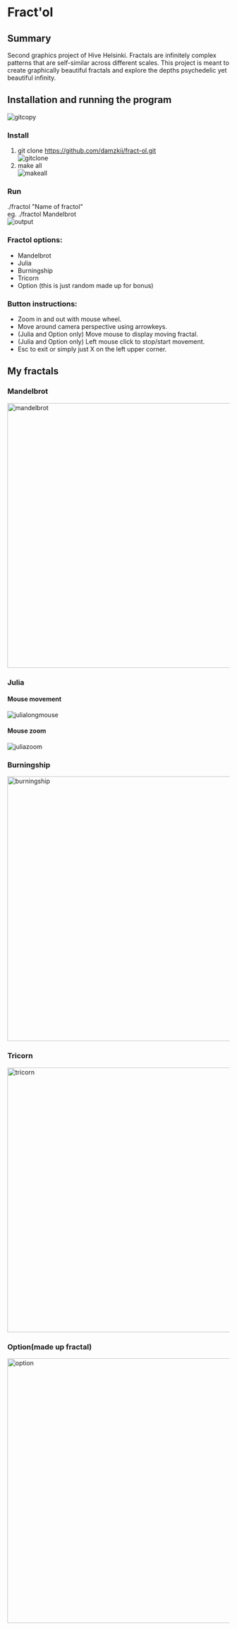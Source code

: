 # Fract'ol
## Summary
Second graphics project of Hive Helsinki. Fractals are infinitely complex patterns that are self-similar across different scales. 
This project is meant to create graphically beautiful fractals and explore the depths psychedelic yet beautiful infinity.
## Installation and running the program  
![gitcopy](https://user-images.githubusercontent.com/82960301/196976363-6d26c849-ba1d-4123-8804-05ca4d38bbd9.gif) 
### Install 
1. git clone https://github.com/damzkii/fract-ol.git   
![gitclone](https://user-images.githubusercontent.com/82960301/196976413-2c17f585-87ec-408f-8b14-28cbb9e3d422.gif)  
2. make all  
![makeall](https://user-images.githubusercontent.com/82960301/196976453-99aabd3f-7e04-49a9-8918-4821811c7b69.gif)
### Run
./fractol "Name of fractol"  
eg. ./fractol Mandelbrot  
![output](https://user-images.githubusercontent.com/82960301/196976505-6c5965ca-1364-4596-8883-25edf740c939.gif)
### Fractol options:  
- Mandelbrot  
- Julia  
- Burningship  
- Tricorn  
- Option (this is just random made up for bonus)  
  
### Button instructions:  
- Zoom in and out with mouse wheel.  
- Move around camera perspective using arrowkeys.  
- (Julia and Option only) Move mouse to display moving fractal.  
- (Julia and Option only) Left mouse click to stop/start movement.  
- Esc to exit or simply just X on the left upper corner.  

## My fractals  
### Mandelbrot  
  
<img width="600" alt="mandelbrot" src="https://user-images.githubusercontent.com/82960301/196173365-c1fc880c-9282-45c2-a2ad-8d6cb8cfb5d5.png">  
  
### Julia  
#### Mouse movement
![julialongmouse](https://user-images.githubusercontent.com/82960301/196233162-45e247a4-6d70-47ea-8ece-5da53d2cfa30.gif)  
#### Mouse zoom
![juliazoom](https://user-images.githubusercontent.com/82960301/196232184-f806a6d8-9020-4afd-a6f3-08d443bfa617.gif)
  
### Burningship  
  
<img width="600" alt="burningship" src="https://user-images.githubusercontent.com/82960301/196173584-35558183-d0ab-45f8-a513-ba9b442a34d8.png">  
  
### Tricorn  
  
<img width="600" alt="tricorn" src="https://user-images.githubusercontent.com/82960301/196173718-52f72f07-e025-45e7-96de-48ac1daee966.png">  
  
### Option(made up fractal)  
  
<img width="600" alt="option" src="https://user-images.githubusercontent.com/82960301/196173830-5ff56f52-724a-4169-ba2e-9d42ffba596f.png">
